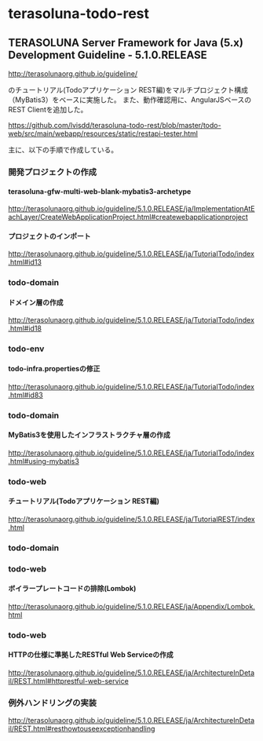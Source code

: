 # terasoluna-todo-rest
## TERASOLUNA Server Framework for Java (5.x) Development Guideline - 5.1.0.RELEASE

http://terasolunaorg.github.io/guideline/

のチュートリアル(Todoアプリケーション REST編)をマルチプロジェクト構成（MyBatis3）をベースに実施した。
また、動作確認用に、AngularJSベースのREST Clientを追加した。

https://github.com/lvisdd/terasoluna-todo-rest/blob/master/todo-web/src/main/webapp/resources/static/restapi-tester.html

主に、以下の手順で作成している。

### 開発プロジェクトの作成
#### terasoluna-gfw-multi-web-blank-mybatis3-archetype
http://terasolunaorg.github.io/guideline/5.1.0.RELEASE/ja/ImplementationAtEachLayer/CreateWebApplicationProject.html#createwebapplicationproject

#### プロジェクトのインポート
http://terasolunaorg.github.io/guideline/5.1.0.RELEASE/ja/TutorialTodo/index.html#id13

### todo-domain
#### ドメイン層の作成
http://terasolunaorg.github.io/guideline/5.1.0.RELEASE/ja/TutorialTodo/index.html#id18

### todo-env
#### todo-infra.propertiesの修正
http://terasolunaorg.github.io/guideline/5.1.0.RELEASE/ja/TutorialTodo/index.html#id83

### todo-domain
#### MyBatis3を使用したインフラストラクチャ層の作成
http://terasolunaorg.github.io/guideline/5.1.0.RELEASE/ja/TutorialTodo/index.html#using-mybatis3

### todo-web
#### チュートリアル(Todoアプリケーション REST編)
http://terasolunaorg.github.io/guideline/5.1.0.RELEASE/ja/TutorialREST/index.html

### todo-domain
### todo-web
#### ボイラープレートコードの排除(Lombok)
http://terasolunaorg.github.io/guideline/5.1.0.RELEASE/ja/Appendix/Lombok.html

### todo-web
#### HTTPの仕様に準拠したRESTful Web Serviceの作成
http://terasolunaorg.github.io/guideline/5.1.0.RELEASE/ja/ArchitectureInDetail/REST.html#httprestful-web-service

### 例外ハンドリングの実装
http://terasolunaorg.github.io/guideline/5.1.0.RELEASE/ja/ArchitectureInDetail/REST.html#resthowtouseexceptionhandling
